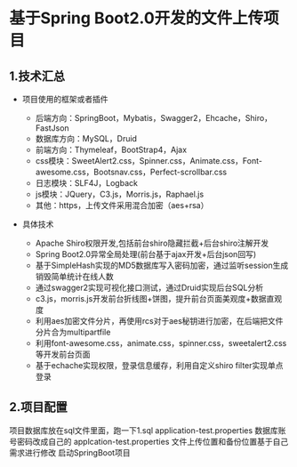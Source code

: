    # 基于Spring Boot2.0开发的文件上传项目
## 1.技术汇总

- 项目使用的框架或者插件
  - 后端方向：SpringBoot，Mybatis，Swagger2，Ehcache，Shiro，FastJson
  - 数据库方向：MySQL，Druid
  - 前端方向：Thymeleaf，BootStrap4，Ajax
  - css模块：SweetAlert2.css，Spinner.css，Animate.css，Font-awesome.css，Bootsnav.css，Perfect-scrollbar.css
  - 日志模块：SLF4J，Logback
  - js模块：JQuery，C3.js，Morris.js，Raphael.js
  - 其他：https，上传文件采用混合加密（aes+rsa）

- 具体技术
  - Apache Shiro权限开发,包括前台shiro隐藏拦截+后台shiro注解开发
  - Spring Boot2.0异常全局处理(前台基于ajax开发+后台json回写)
  - 基于SimpleHash实现的MD5数据库写入密码加密，通过监听session生成销毁简单统计在线人数
  - 通过swagger2实现可视化接口测试，通过Druid实现后台SQL分析
  - c3.js，morris.js开发前台折线图+饼图，提升前台页面美观度+数据直观度
  - 利用aes加密文件分片，再使用rcs对于aes秘钥进行加密，在后端把文件分片合为multipartfile
  - 利用font-awesome.css，animate.css，spinner.css，sweetalert2.css等开发前台页面
  - 基于echache实现权限，登录信息缓存，利用自定义shiro filter实现单点登录


## 2.项目配置
项目数据库放在sql文件里面，跑一下1.sql
application-test.properties 数据库账号密码改成自己的
applcation-test.properties 文件上传位置和备份位置基于自己需求进行修改
启动SpringBoot项目
